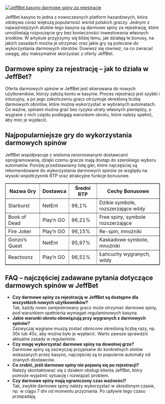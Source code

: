 [![JeffBet kasyno darmowe spiny za rejestrację](https://123-caf.pages.dev/gitsignup.png)](https://vrmoo.ru/Bt82HjjY)

<p>JeffBet kasyno to jedna z nowoczesnych platform hazardowych, która zdobywa coraz większą popularność wśród polskich graczy. Jednym z najważniejszych atutów tego kasyna są darmowe spiny za rejestrację, które umożliwiają rozpoczęcie gry bez konieczności inwestowania własnych środków. W artykule przyjrzymy się bliżej temu, jak działają te bonusy, na jakich zasadach można je otrzymać oraz jakie gry są polecane do wykorzystania darmowych obrotów. Dowiesz się również, na co zwracać uwagę, aby maksymalnie skorzystać z oferty JeffBet.</p>  <h2>Darmowe spiny za rejestrację – jak to działa w JeffBet?</h2> <p>Oferta darmowych spinów w JeffBet jest skierowana do nowych użytkowników, którzy założą konto w kasynie. Proces rejestracji jest szybki i intuicyjny, a po jego zakończeniu gracz otrzymuje określoną liczbę darmowych obrotów, które można wykorzystać w wybranych automatach. Co ważne, spinami można grać bez ryzyka utraty własnych pieniędzy, a wygrane z nich często podlegają warunkom obrotu, które należy spełnić, aby móc je wypłacić.</p>  <h2>Najpopularniejsze gry do wykorzystania darmowych spinów</h2> <p>JeffBet współpracuje z wieloma renomowanymi dostawcami oprogramowania, dzięki czemu gracze mają dostęp do szerokiego wyboru automatów. Poniżej przedstawiamy listę gier, które najczęściej są rekomendowane do wykorzystania darmowych spinów ze względu na wysoki współczynnik RTP oraz atrakcyjne funkcje bonusowe.</p>  <table border="1" cellpadding="6" cellspacing="0">   <thead>     <tr>       <th>Nazwa Gry</th>       <th>Dostawca</th>       <th>Średni RTP</th>       <th>Cechy Bonusowe</th>     </tr>   </thead>   <tbody>     <tr>       <td>Starburst</td>       <td>NetEnt</td>       <td>96,1%</td>       <td>Dzikie symbole, rozszerzające wildy</td>     </tr>     <tr>       <td>Book of Dead</td>       <td>Play’n GO</td>       <td>96,21%</td>       <td>Free spiny, symbole rozszerzające</td>     </tr>     <tr>       <td>Fire Joker</td>       <td>Play’n GO</td>       <td>96,15%</td>       <td>Re-spin, mnożniki</td>     </tr>     <tr>       <td>Gonzo’s Quest</td>       <td>NetEnt</td>       <td>95,97%</td>       <td>Kaskadowe symbole, mnożniki</td>     </tr>     <tr>       <td>Reactoonz</td>       <td>Play’n GO</td>       <td>96,51%</td>       <td>Łańcuchy wygranych, wildy</td>     </tr>   </tbody> </table>  <h2>FAQ – najczęściej zadawane pytania dotyczące darmowych spinów w JeffBet</h2> <ul>   <li><strong>Czy darmowe spiny za rejestrację w JeffBet są dostępne dla wszystkich nowych użytkowników?</strong><br>Tak, każdy nowo zarejestrowany gracz może otrzymać darmowe spiny, pod warunkiem spełnienia wymagań regulaminowych kasyna.</li>   <li><strong>Jakie warunki obrotu obowiązują przy wygranych z darmowych spinów?</strong><br>Zazwyczaj wygrane muszą zostać obrócone określoną liczbę razy, np. 30x lub 40x, aby można było je wypłacić. Warto zawsze sprawdzić aktualne zasady w regulaminie.</li>   <li><strong>Czy mogę wykorzystać darmowe spiny na dowolnej grze?</strong><br>Darmowe spiny są zazwyczaj przypisane do konkretnych slotów wskazanych przez kasyno, najczęściej są to popularne automaty od znanych dostawców.</li>   <li><strong>Co zrobić, jeśli darmowe spiny nie pojawią się po rejestracji?</strong><br>Należy skontaktować się z działem obsługi klienta JeffBet, który pomoże wyjaśnić sytuację i rozwiązać problem.</li>   <li><strong>Czy darmowe spiny mają ograniczony czas ważności?</strong><br>Tak, zwykle darmowe spiny należy wykorzystać w określonym czasie, np. w ciągu 7 dni od momentu przyznania. Po upływie tego czasu przepadają.</li> </ul>